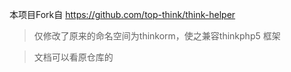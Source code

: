 
本项目Fork自 https://github.com/top-think/think-helper

> 仅修改了原来的命名空间为thinkorm，使之兼容thinkphp5 框架

> 文档可以看原仓库的


